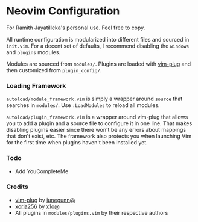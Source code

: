 # Neovim Configuration

For Ramith Jayatilleka's personal use. Feel free to copy.

All runtime configuration is modularized into different files and sourced in
`init.vim`. For a decent set of defaults, I recommend disabling the `windows`
and `plugins` modules.

Modules are sourced from `modules/`. Plugins are loaded with [vim-plug] and
then customized from `plugin_config/`.

### Loading Framework

`autoload/module_framework.vim` is simply a wrapper around `source` that
searches in `modules/`. Use `:LoadModules` to reload all modules.

`autoload/plugin_framework.vim` is a wrapper around vim-plug that allows you to
add a plugin and a source file to configure it in one line. That makes
disabling plugins easier since there won't be any errors about mappings that
don't exist, etc. The framework also protects you when launching Vim for the
first time when plugins haven't been installed yet.

### Todo

- Add YouCompleteMe

### Credits

- [vim-plug] by [junegunn@] 
- [xoria256] by [x1o@] 
- All plugins in `modules/plugins.vim` by their respective authors

[junegunn@]: https://github.com/junegunn
[x1o@]: https://github.com/x1o
[vim-plug]: https://github.com/junegunn/vim-plug
[xoria256]: https://github.com/vim-scripts/xoria256.vim
